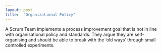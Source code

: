 ```yaml
---
layout: post
title:  "Organizational Policy"
---
```


A Scrum Team implements a process improvement goal that is not in line with organisational policy and standards. They argue they are self-organising and should be able to break with the ‘old ways’ through small controlled experiments.